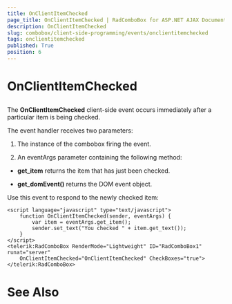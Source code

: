 ```yaml
---
title: OnClientItemChecked
page_title: OnClientItemChecked | RadComboBox for ASP.NET AJAX Documentation
description: OnClientItemChecked
slug: combobox/client-side-programming/events/onclientitemchecked
tags: onclientitemchecked
published: True
position: 6
---
```


# OnClientItemChecked



## 

The **OnClientItemChecked** client-side event occurs immediately after a particular item is being checked.

The event handler receives two parameters:

1. The instance of the combobox firing the event.

1. An eventArgs parameter containing the following method:

* **get_item** returns the item that has just been checked.

* **get_domEvent()** returns the DOM event object.

Use this event to respond to the newly checked item:

````ASPNET
<script language="javascript" type="text/javascript">
	function OnClientItemChecked(sender, eventArgs) {
		var item = eventArgs.get_item();
		sender.set_text("You checked " + item.get_text());
	}
</script>
<telerik:RadComboBox RenderMode="Lightweight" ID="RadComboBox1" runat="server" 
	OnClientItemChecked="OnClientItemChecked" CheckBoxes="true">
</telerik:RadComboBox>
````



# See Also
